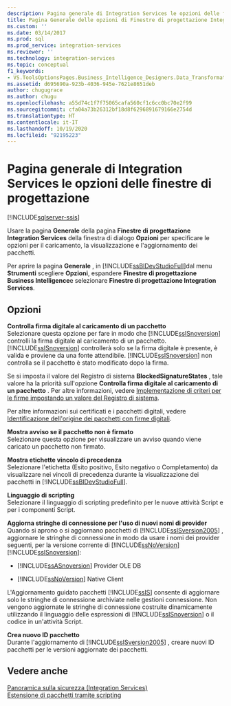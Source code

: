 ```yaml
---
description: Pagina generale di Integration Services le opzioni delle finestre di progettazione
title: Pagina Generale delle opzioni di Finestre di progettazione Integration Services | Microsoft Docs
ms.custom: ''
ms.date: 03/14/2017
ms.prod: sql
ms.prod_service: integration-services
ms.reviewer: ''
ms.technology: integration-services
ms.topic: conceptual
f1_keywords:
- VS.ToolsOptionsPages.Business_Intelligence_Designers.Data_Transformation_Designers.General
ms.assetid: d695690a-923b-4036-945e-7621e8651deb
author: chugugrace
ms.author: chugu
ms.openlocfilehash: a55d74c1f7f75065cafa560cf1c6cc0bc70e2f99
ms.sourcegitcommit: cfa04a73b26312bf18d8f6296891679166e2754d
ms.translationtype: HT
ms.contentlocale: it-IT
ms.lasthandoff: 10/19/2020
ms.locfileid: "92195223"
---
```

# <a name="general-page-of-integration-services-designers-options"></a>Pagina generale di Integration Services le opzioni delle finestre di progettazione

[!INCLUDE[sqlserver-ssis](../includes/applies-to-version/sqlserver-ssis.md)]


  Usare la pagina **Generale** della pagina **Finestre di progettazione Integration Services** della finestra di dialogo **Opzioni** per specificare le opzioni per il caricamento, la visualizzazione e l'aggiornamento dei pacchetti.  
  
 Per aprire la pagina **Generale** , in [!INCLUDE[ssBIDevStudioFull](../includes/ssbidevstudiofull-md.md)]dal menu **Strumenti** scegliere **Opzioni**, espandere **Finestre di progettazione Business Intelligence**e selezionare **Finestre di progettazione Integration Services**.  
  
## <a name="options"></a>Opzioni  
 **Controlla firma digitale al caricamento di un pacchetto**  
 Selezionare questa opzione per fare in modo che [!INCLUDE[ssISnoversion](../includes/ssisnoversion-md.md)] controlli la firma digitale al caricamento di un pacchetto. [!INCLUDE[ssISnoversion](../includes/ssisnoversion-md.md)] controllerà solo se la firma digitale è presente, è valida e proviene da una fonte attendibile. [!INCLUDE[ssISnoversion](../includes/ssisnoversion-md.md)] non controlla se il pacchetto è stato modificato dopo la firma.  
  
 Se si imposta il valore del Registro di sistema **BlockedSignatureStates** , tale valore ha la priorità sull'opzione **Controlla firma digitale al caricamento di un pacchetto** . Per altre informazioni, vedere [Implementazione di criteri per le firme impostando un valore del Registro di sistema](./security/identify-the-source-of-packages-with-digital-signatures.md).  
  
 Per altre informazioni sui certificati e i pacchetti digitali, vedere [Identificazione dell'origine dei pacchetti con firme digitali](../integration-services/security/identify-the-source-of-packages-with-digital-signatures.md).  
  
 **Mostra avviso se il pacchetto non è firmato**  
 Selezionare questa opzione per visualizzare un avviso quando viene caricato un pacchetto non firmato.  
  
 **Mostra etichette vincolo di precedenza**  
 Selezionare l'etichetta (Esito positivo, Esito negativo o Completamento) da visualizzare nei vincoli di precedenza durante la visualizzazione dei pacchetti in [!INCLUDE[ssBIDevStudioFull](../includes/ssbidevstudiofull-md.md)].  
  
 **Linguaggio di scripting**  
 Selezionare il linguaggio di scripting predefinito per le nuove attività Script e per i componenti Script.  
  
 **Aggiorna stringhe di connessione per l'uso di nuovi nomi di provider**  
 Quando si aprono o si aggiornano pacchetti di [!INCLUDE[ssISversion2005](../includes/ssisversion2005-md.md)] , aggiornare le stringhe di connessione in modo da usare i nomi dei provider seguenti, per la versione corrente di [!INCLUDE[ssNoVersion](../includes/ssnoversion-md.md)][!INCLUDE[ssISnoversion](../includes/ssisnoversion-md.md)]:  
  
-   [!INCLUDE[ssASnoversion](../includes/ssasnoversion-md.md)] Provider OLE DB  
  
-   [!INCLUDE[ssNoVersion](../includes/ssnoversion-md.md)] Native Client  
  
 L'Aggiornamento guidato pacchetti [!INCLUDE[ssIS](../includes/ssis-md.md)] consente di aggiornare solo le stringhe di connessione archiviate nelle gestioni connessione. Non vengono aggiornate le stringhe di connessione costruite dinamicamente utilizzando il linguaggio delle espressioni di [!INCLUDE[ssISnoversion](../includes/ssisnoversion-md.md)] o il codice in un'attività Script.  
  
 **Crea nuovo ID pacchetto**  
 Durante l'aggiornamento di [!INCLUDE[ssISversion2005](../includes/ssisversion2005-md.md)] , creare nuovi ID pacchetti per le versioni aggiornate dei pacchetti.  
  
## <a name="see-also"></a>Vedere anche  
 [Panoramica sulla sicurezza &#40;Integration Services&#41;](../integration-services/security/security-overview-integration-services.md)   
 [Estensione di pacchetti tramite scripting](../integration-services/extending-packages-scripting/extending-packages-with-scripting.md)  
  
